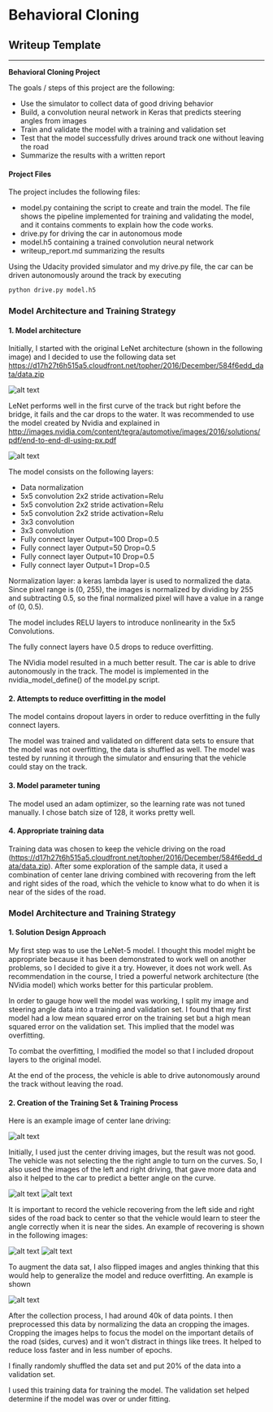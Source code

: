 # **Behavioral Cloning** 

## Writeup Template

---

**Behavioral Cloning Project**

The goals / steps of this project are the following:
* Use the simulator to collect data of good driving behavior
* Build, a convolution neural network in Keras that predicts steering angles from images
* Train and validate the model with a training and validation set
* Test that the model successfully drives around track one without leaving the road
* Summarize the results with a written report


[//]: # (Image References)

[image1]: ./examples/lenet_5.png "LeNet Model"
[image2]: ./examples/nvidia_model.png "Nvidia Model"
[image3]: ./examples/center_example.jpg "Center example"
[image4]: ./examples/left_example.jpg "Left Example"
[image5]: ./examples/right_example.jpg "Right Example"
[image6]: ./examples/near_side.jpg "Near side"
[image7]: ./examples/centered.jpg "Centered"
[image8]: ./examples/flipped.png "Flipped"


#### Project Files

The project includes the following files:
* model.py containing the script to create and train the model. The file shows the pipeline implemented for training and validating the model, and it contains comments to explain how the code works.
* drive.py for driving the car in autonomous mode
* model.h5 containing a trained convolution neural network 
* writeup_report.md summarizing the results

Using the Udacity provided simulator and my drive.py file, the car can be driven autonomously around the track by executing 
```sh
python drive.py model.h5
```

### Model Architecture and Training Strategy

#### 1. Model architecture

Initially, I started with the original LeNet architecture (shown in the following image) and I decided to use the following data set https://d17h27t6h515a5.cloudfront.net/topher/2016/December/584f6edd_data/data.zip

![alt text][image1]

LeNet performs well in the first curve of the track but right before the bridge, it fails and the car drops to the water. It was recommended to use the model created by Nvidia and explained in http://images.nvidia.com/content/tegra/automotive/images/2016/solutions/pdf/end-to-end-dl-using-px.pdf

![alt text][image2]

The model consists on the following layers:
* Data normalization
* 5x5 convolution 2x2 stride activation=Relu
* 5x5 convolution 2x2 stride activation=Relu
* 5x5 convolution 2x2 stride activation=Relu
* 3x3 convolution
* 3x3 convolution
* Fully connect layer Output=100 Drop=0.5
* Fully connect layer Output=50 Drop=0.5
* Fully connect layer Output=10 Drop=0.5
* Fully connect layer Output=1 Drop=0.5

Normalization layer: a keras lambda layer is used to normalized the data. Since pixel range is (0, 255), the images is normalized by dividing by 255 and subtracting 0.5, so the final normalized pixel will have a value in a range of (0, 0.5).

The model includes RELU layers to introduce nonlinearity in the 5x5 Convolutions.

The fully connect layers have 0.5 drops to reduce overfitting.

The NVidia model resulted in a much better result. The car is able to drive autonomously in the track. The model is implemented in the nvidia_model_define() of the model.py script.

#### 2. Attempts to reduce overfitting in the model

The model contains dropout layers in order to reduce overfitting in the fully connect layers. 

The model was trained and validated on different data sets to ensure that the model was not overfitting, the data is shuffled as well. The model was tested by running it through the simulator and ensuring that the vehicle could stay on the track.

#### 3. Model parameter tuning

The model used an adam optimizer, so the learning rate was not tuned manually. I chose batch size of 128, it works pretty well.

#### 4. Appropriate training data

Training data was chosen to keep the vehicle driving on the road (https://d17h27t6h515a5.cloudfront.net/topher/2016/December/584f6edd_data/data.zip). After some exploration of the sample data, it used a combination of center lane driving combined with recovering from the left and right sides of the road, which the vehicle to know what to do when it is near of the sides of the road.

### Model Architecture and Training Strategy

#### 1. Solution Design Approach

My first step was to use the LeNet-5 model. I thought this model might be appropriate because it has been demonstrated to work well on another problems, so I decided to give it a try. However, it does not work well. As recommendation in the course, I tried a powerful network architecture (the NVidia model) which works better for this particular problem.

In order to gauge how well the model was working, I split my image and steering angle data into a training and validation set. I found that my first model had a low mean squared error on the training set but a high mean squared error on the validation set. This implied that the model was overfitting. 

To combat the overfitting, I modified the model so that I included dropout layers to the original model.

At the end of the process, the vehicle is able to drive autonomously around the track without leaving the road.

#### 2. Creation of the Training Set & Training Process

Here is an example image of center lane driving:

![alt text][image3]

Initially, I used just the center driving images, but the result was not good. The vehicle was not selecting the the right angle to turn on the curves. So, I also used the images of the left and right driving, that gave more data and also it helped to the car to predict a better angle on the curve.

![alt text][image4] ![alt text][image5]

It is important to record the vehicle recovering from the left side and right sides of the road back to center so that the vehicle would learn to steer the angle correctly when it is near the sides. An example of recovering is shown in the following images:

![alt text][image6]
![alt text][image7]

To augment the data sat, I also flipped images and angles thinking that this would help to generalize the model and reduce overfitting. An example is shown

![alt text][image8]

After the collection process, I had around 40k of data points. I then preprocessed this data by normalizing the data an cropping the images. Cropping the images helps to focus the model on the important details of the road (sides, curves) and it won't distract in things like trees. It helped to reduce loss faster and in less number of epochs.

I finally randomly shuffled the data set and put 20% of the data into a validation set. 

I used this training data for training the model. The validation set helped determine if the model was over or under fitting.
